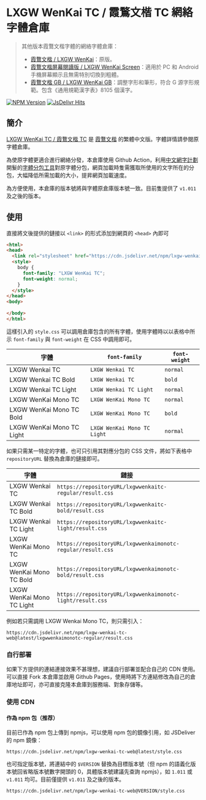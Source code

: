 # LXGW WenKai TC / 霞鶩文楷 TC 網絡字體倉庫

> 其他版本霞鶩文楷字體的網絡字體倉庫：
>   - [霞鶩文楷 / LXGW WenKai](https://github.com/CMBill/lxgw-wenkai-web)：原版。
>   - [霞鶩文楷屏幕閱讀版 / LXGW WenKai Screen](https://github.com/CMBill/lxgw-wenkai-screen-web)：適用於 PC 和 Android 手機屏幕顯示且無需特別切換到粗體。
>   - [霞鶩文楷 GB / LXGW WenKai GB](https://github.com/CMBill/lxgw-wenkai-gb-web)：調整字形和筆形，符合 G 源字形規範。包含《通用規範漢字表》8105 個漢字。

[![NPM Version](https://img.shields.io/npm/v/lxgw-wenkai-tc-web?style=flat-square)](https://www.npmjs.com/package/lxgw-wenkai-tc-web)
[![JsDelivr Hits](https://data.jsdelivr.com/v1/package/npm/lxgw-wenkai-tc-web/badge?style=rounded)](https://www.jsdelivr.com/package/npm/lxgw-wenkai-tc-web)

## 簡介
[LXGW WenKai TC / 霞鶩文楷 TC](https://github.com/lxgw/LxgwWenkaiTC) 是 [霞鶩文楷](https://github.com/lxgw/LxgwWenKai) 的繁體中文版。字體詳情請參閱原字體倉庫。

為使原字體更適合進行網絡分發，本倉庫使用 Github Action，利用[中文網字計劃](https://chinese-font.netlify.app/)開髮的[字體分包工具](https://github.com/KonghaYao/cn-font-split)對原字體分包，網頁加載時隻需獲取所使用的文字所在的分包，大幅降低所需加載的大小，提昇網頁加載速度。

為方便使用，本倉庫的版本號將與字體原倉庫版本號一致。目前隻提供了 `v1.011` 及之後的版本。

## 使用
直接將文後提供的鏈接以 `<link>` 的形式添加到網頁的 `<head>` 內即可

```html
<html>
<head>
  <link rel="stylesheet" href="https://cdn.jsdelivr.net/npm/lxgw-wenkai-tc-web@latest/style.css" />
  <style>
    body {
      font-family: "LXGW WenKai TC";
      font-weight: normal;
    }
  </style>
</head>
<body>
  
</body>
</html>
```

這樣引入的 `style.css` 可以調用倉庫包含的所有字體，使用字體時以以表格中所示 `font-family` 與 `font-weight` 在 CSS 中調用即可。

| 字體                      | `font-family`               | `font-weight` |
| ------------------------- | --------------------------- | ------------- |
| LXGW Wenkai TC            | `LXGW Wenkai TC`            | `normal`      |
| LXGW Wenkai TC Bold       | `LXGW Wenkai TC`            | `bold`        |
| LXGW Wenkai TC Light      | `LXGW Wenkai TC Light`      | `normal`      |
| LXGW WenKai Mono TC       | `LXGW WenKai Mono TC`       | `normal`      |
| LXGW WenKai Mono TC Bold  | `LXGW WenKai Mono TC`       | `bold`        |
| LXGW WenKai Mono TC Light | `LXGW WenKai Mono TC Light` | `normal`      |

如果只需某一特定的字體，也可只引用其對應分包的 CSS 文件，將如下表格中 `repositoryURL` 替換為倉庫的鏈接即可。

| 字體                      | 鏈接                                                              |
| ------------------------- | ----------------------------------------------------------------- |
| LXGW Wenkai TC            | `https://repositoryURL/lxgwwenkaitc-regular/result.css`     |
| LXGW Wenkai TC Bold       | `https://repositoryURL/lxgwwenkaitc-bold/result.css`        |
| LXGW Wenkai TC Light      | `https://repositoryURL/lxgwwenkaitc-light/result.css`       |
| LXGW WenKai Mono TC       | `https://repositoryURL/lxgwwenkaimonotc-regular/result.css` |
| LXGW WenKai Mono TC Bold  | `https://repositoryURL/lxgwwenkaimonotc-bold/result.css`    | 
| LXGW WenKai Mono TC Light | `https://repositoryURL/lxgwwenkaimonotc-light/result.css`   |

例如若只需調用 LXGW Wenkai Mono TC，則只需引入：
```
https://cdn.jsdelivr.net/npm/lxgw-wenkai-tc-web@latest/lxgwwenkaimonotc-regular/result.css
``` 

### 自行部署
如果下方提供的連結連接效果不甚理想，建議自行部署並配合自己的 CDN 使用。可以直接 Fork 本倉庫並啟用 Github Pages，使用時將下方連結修改為自己的倉庫地址即可，亦可直接克隆本倉庫到服務端、對象存儲等。

### 使用 CDN
#### 作為 npm 包（推荐）
目前已作為 npm 包上傳到 npmjs，可以使用 npm 包的鏡像引用，如 JSDeliver 的 npm 鏡像：
```
https://cdn.jsdelivr.net/npm/lxgw-wenkai-tc-web@latest/style.css
```

也可指定版本號，將連結中的 `$VERSION` 替換為目標版本號（但 npm 的語義化版本號回省略版本號數字開頭的 0，具體版本號建議先查詢 npmjs），如 `1.011` 或 `v1.011` 均可。目前僅提供 `v1.011` 及之後的版本。
```
https://cdn.jsdelivr.net/npm/lxgw-wenkai-tc-web@VERSION/style.css
```
